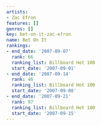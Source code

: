 ```yaml
---
artists:
- Zac Efron
features: []
genres: []
key: bet-on-it-zac-efron
name: Bet On It
rankings:
- end_date: '2007-09-07'
  rank: 66
  ranking_list: Billboard Hot 100
  start_date: '2007-09-01'
- end_date: '2007-09-14'
  rank: 46
  ranking_list: Billboard Hot 100
  start_date: '2007-09-08'
- end_date: '2007-09-21'
  rank: 97
  ranking_list: Billboard Hot 100
  start_date: '2007-09-15'
---
```


